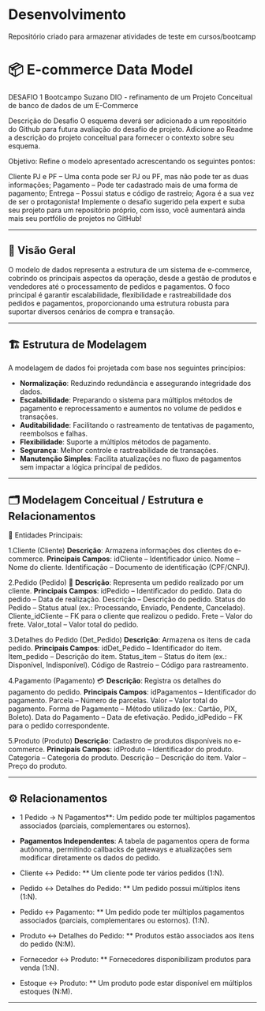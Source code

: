 # Desenvolvimento
Repositório criado para armazenar atividades de teste em cursos/bootcamp

# 📦 E-commerce Data Model
DESAFIO 1 Bootcampo Suzano DIO - refinamento de um Projeto Conceitual de banco de dados de um E-Commerce

Descrição do Desafio
O esquema deverá ser adicionado a um repositório do Github para futura avaliação do desafio de projeto. Adicione ao Readme a descrição do projeto conceitual para fornecer o contexto sobre seu esquema.

Objetivo:
Refine o modelo apresentado acrescentando os seguintes pontos:

Cliente PJ e PF – Uma conta pode ser PJ ou PF, mas não pode ter as duas informações;
Pagamento – Pode ter cadastrado mais de uma forma de pagamento;
Entrega – Possui status e código de rastreio;
Agora é a sua vez de ser o protagonista! Implemente o desafio sugerido pela expert e suba seu projeto para um repositório próprio, com isso, você aumentará ainda mais seu portfólio de projetos no GitHub!

---

## 📌 Visão Geral
O modelo de dados representa a estrutura de um sistema de e-commerce, cobrindo os principais aspectos da operação, desde a gestão de produtos e vendedores até o processamento de pedidos e pagamentos. O foco principal é garantir escalabilidade, flexibilidade e rastreabilidade dos pedidos e pagamentos, proporcionando uma estrutura robusta para suportar diversos cenários de compra e transação.

---

## 🏗️ Estrutura de Modelagem

A modelagem de dados foi projetada com base nos seguintes princípios:  
- **Normalização**: Reduzindo redundância e assegurando integridade dos dados.  
- **Escalabilidade**: Preparando o sistema para múltiplos métodos de pagamento e reprocessamento e aumentos no volume de pedidos e transações.  
- **Auditabilidade**: Facilitando o rastreamento de tentativas de pagamento, reembolsos e falhas.
- **Flexibilidade**: Suporte a múltiplos métodos de pagamento.  
- **Segurança**: Melhor controle e rastreabilidade de transações.  
- **Manutenção Simples**: Facilita atualizações no fluxo de pagamentos sem impactar a lógica principal de pedidos.  

---

## 🗂️ Modelagem Conceitual / Estrutura e Relacionamentos
🔖 Entidades Principais:

1.Cliente (Cliente)
**Descrição**: Armazena informações dos clientes do e-commerce.
**Principais Campos**: 
idCliente – Identificador único.
Nome – Nome do cliente.
Identificação – Documento de identificação (CPF/CNPJ).

2.Pedido (Pedido) 🛒
**Descrição**: Representa um pedido realizado por um cliente.
**Principais Campos**: 
idPedido – Identificador do pedido.
Data do pedido – Data de realização.
Descrição – Descrição do pedido.
Status do Pedido – Status atual (ex.: Processando, Enviado, Pendente, Cancelado).
Cliente_idCliente – FK para o cliente que realizou o pedido.
Frete – Valor do frete.
Valor_total – Valor total do pedido.

3.Detalhes do Pedido (Det_Pedido)
**Descrição**: Armazena os itens de cada pedido.
**Principais Campos**: 
idDet_Pedido – Identificador do item.
Item_pedido – Descrição do item.
Status_item – Status do item (ex.: Disponível, Indisponível).
Código de Rastreio – Código para rastreamento.

4.Pagamento (Pagamento) 💳
**Descrição**: Registra os detalhes do pagamento do pedido.
**Principais Campos**: 
idPagamentos – Identificador do pagamento.
Parcela – Número de parcelas.
Valor – Valor total do pagamento.
Forma de Pagamento – Método utilizado (ex.: Cartão, PIX, Boleto).
Data do Pagamento – Data de efetivação.
Pedido_idPedido – FK para o pedido correspondente.

5.Produto (Produto)
**Descrição**: Cadastro de produtos disponíveis no e-commerce.
**Principais Campos**: 
idProduto – Identificador do produto.
Categoria – Categoria do produto.
Descrição – Descrição do item.
Valor – Preço do produto.

---

## ⚙️ Relacionamentos  
- 1 Pedido → N Pagamentos**: Um pedido pode ter múltiplos pagamentos associados (parciais, complementares ou estornos).  
- **Pagamentos Independentes**: A tabela de pagamentos opera de forma autônoma, permitindo callbacks de gateways e atualizações sem modificar diretamente os dados do pedido.
    
- Cliente ↔ Pedido:
** Um cliente pode ter vários pedidos (1:N).

- Pedido ↔ Detalhes do Pedido:
** Um pedido possui múltiplos itens (1:N).

- Pedido ↔ Pagamento:
** Um pedido pode ter múltiplos pagamentos associados (parciais, complementares ou estornos). (1:N).

- Produto ↔ Detalhes do Pedido:
** Produtos estão associados aos itens do pedido (N:M).

- Fornecedor ↔ Produto:
** Fornecedores disponibilizam produtos para venda (1:N).

- Estoque ↔ Produto:
** Um produto pode estar disponível em múltiplos estoques (N:M).


---
